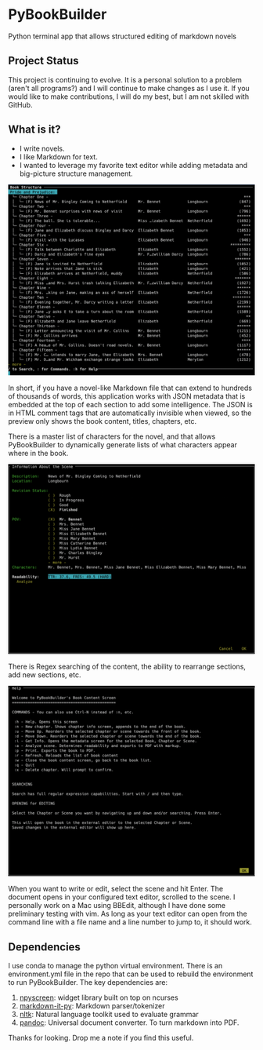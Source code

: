# PyBookBuilder
 Python terminal app that allows structured editing of markdown novels

## Project Status

This project is continuing to evolve. It is a personal solution to a problem (aren't all programs?) and I will continue to make changes as I use it. If you would like to make contributions, I will do my best, but I am not skilled with GitHub.

## What is it?

- I write novels.
- I like Markdown for text.
- I wanted to leverage my favorite text editor while adding metadata and big-picture structure management.

![Book Structure](https://github.com/sbiickert/PyBookBuilder/blob/main/ScreenShots/PyBookBuilder_Book_Structure.png)

In short, if you have a novel-like Markdown file that can extend to hundreds of thousands of words, this application works with JSON metadata that is embedded at the top of each section to add some intelligence. The JSON is in HTML comment tags that are automatically invisible when viewed, so the preview only shows the book content, titles, chapters, etc.

There is a master list of characters for the novel, and that allows PyBookBuilder to dynamically generate lists of what characters appear where in the book.

![Scene Info](https://github.com/sbiickert/PyBookBuilder/blob/main/ScreenShots/PyBookBuilder_Scene_Info.png)

There is Regex searching of the content, the ability to rearrange sections, add new sections, etc.

![Sample Help Screen](https://github.com/sbiickert/PyBookBuilder/blob/main/ScreenShots/PyBookBuilder_Help_Structure.png)

When you want to write or edit, select the scene and hit Enter. The document opens in your configured text editor, scrolled to the scene. I personally work on a Mac using BBEdit, although I have done some preliminary testing with vim. As long as your text editor can open from the command line with a file name and a line number to jump to, it should work.

## Dependencies

I use conda to manage the python virtual environment. There is an environment.yml file in the repo that can be used to rebuild the environment to run PyBookBuilder. The key dependencies are:

1. [npyscreen](https://npyscreen.readthedocs.io): widget library built on top on ncurses
2. [markdown-it-py](https://pypi.org/project/markdown-it-py/): Markdown parser/tokenizer
3. [nltk](https://www.nltk.org): Natural language toolkit used to evaluate grammar
4. [pandoc](https://pandoc.org): Universal document converter. To turn markdown into PDF.

Thanks for looking. Drop me a note if you find this useful.
